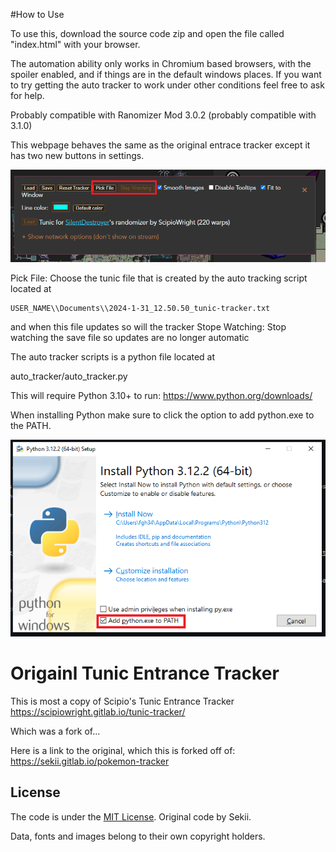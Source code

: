 #How to Use

To use this, download the source code zip and open the file called "index.html" with your browser.

The automation ability only works in Chromium based browsers, with the spoiler enabled, and if things are in the default windows places. If you want to try getting the auto tracker to work under other conditions feel free to ask for help.

Probably compatible with Ranomizer Mod 3.0.2 (probably compatible with 3.1.0)

This webpage behaves the same as the original entrace tracker except it has two new buttons in settings.

![A screen cap of the new settings menu with the two new buttons "pick file" and "stop watching" higlighted in red. the new buttons are between the Reset Tracker buttn and smooth images checkbox ](settings_menu.PNG)

Pick File: Choose the tunic file that is created by the auto tracking script located at 

```
USER_NAME\\Documents\\2024-1-31_12.50.50_tunic-tracker.txt
```

and when this file updates so will the tracker
Stope Watching: Stop watching the save file so updates are no longer automatic

The auto tracker scripts is a python file located at

auto_tracker/auto_tracker.py

This will require Python 3.10+ to run: https://www.python.org/downloads/

When installing Python make sure to click the option to add python.exe to the PATH.

![The python isntall menu with the add to path option highlighted and selected](python.PNG)


# Origainl Tunic Entrance Tracker

This is most a copy of Scipio's Tunic Entrance Tracker https://scipiowright.gitlab.io/tunic-tracker/

Which was a fork of...

Here is a link to the original, which this is forked off of:
https://sekii.gitlab.io/pokemon-tracker

## License
The code is under the [MIT License](code/LICENSE.txt). Original code by Sekii.

Data, fonts and images belong to their own copyright holders.
